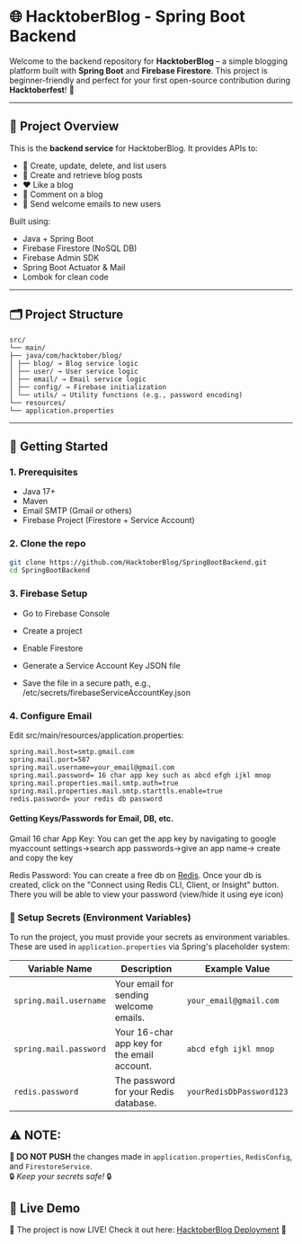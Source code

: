 # 🌐 HacktoberBlog - Spring Boot Backend

Welcome to the backend repository for **HacktoberBlog** – a simple blogging platform built with **Spring Boot** and **Firebase Firestore**. This project is beginner-friendly and perfect for your first open-source contribution during **Hacktoberfest**! 🎉

---

## 📌 Project Overview

This is the **backend service** for HacktoberBlog. It provides APIs to:

- 👤 Create, update, delete, and list users
- 📝 Create and retrieve blog posts
- ❤️ Like a blog
- 💬 Comment on a blog
- 📧 Send welcome emails to new users

Built using:
- Java + Spring Boot
- Firebase Firestore (NoSQL DB)
- Firebase Admin SDK
- Spring Boot Actuator & Mail
- Lombok for clean code

---

## 🗂️ Project Structure

```
src/
└── main/
├── java/com/hacktober/blog/
│ ├── blog/ → Blog service logic
│ ├── user/ → User service logic
│ ├── email/ → Email service logic
│ ├── config/ → Firebase initialization
│ └── utils/ → Utility functions (e.g., password encoding)
└── resources/
└── application.properties
```


---

## 🚀 Getting Started

### 1. Prerequisites

- Java 17+
- Maven
- Email SMTP (Gmail or others)
- Firebase Project (Firestore + Service Account)

### 2. Clone the repo

```bash
git clone https://github.com/HacktoberBlog/SpringBootBackend.git
cd SpringBootBackend
```

### 3. Firebase Setup

- Go to Firebase Console

- Create a project

- Enable Firestore

- Generate a Service Account Key JSON file

- Save the file in a secure path, e.g., /etc/secrets/firebaseServiceAccountKey.json

### 4. Configure Email 

Edit src/main/resources/application.properties:

```
spring.mail.host=smtp.gmail.com
spring.mail.port=587
spring.mail.username=your_email@gmail.com
spring.mail.password= 16 char app key such as abcd efgh ijkl mnop
spring.mail.properties.mail.smtp.auth=true
spring.mail.properties.mail.smtp.starttls.enable=true
redis.password= your redis db password
```

#### Getting Keys/Passwords for Email, DB, etc.
Gmail 16 char App Key: You can get the app key by navigating to google myaccount settings->search app passwords->give an app name-> create and copy the key

Redis Password: You can create a free db on [Redis](https://redis.io/). Once your db is created, click on the "Connect using Redis CLI, Client, or Insight" button. There you will be able to view your password (view/hide it using eye icon)


### 🔑 Setup Secrets (Environment Variables)

To run the project, you must provide your secrets as environment variables.  
These are used in `application.properties` via Spring's placeholder system:

| Variable Name                   | Description                                   | Example Value                  |
|---------------------------------|-----------------------------------------------|--------------------------------|
| `spring.mail.username`          | Your email for sending welcome emails.        | `your_email@gmail.com`         |
| `spring.mail.password`          | Your 16-char app key for the email account.   | `abcd efgh ijkl mnop`          |
| `redis.password`                | The password for your Redis database.         | `yourRedisDbPassword123`       |


## ⚠️ **NOTE:**  
**🚫 DO NOT PUSH** the changes made in `application.properties`, `RedisConfig`, and `FirestoreService`.  
🔒 _Keep your secrets safe!_ 🔒

## 🚀 Live Demo  
🎉 The project is now LIVE! Check it out here: [HacktoberBlog Deployment](https://springbootbackend-onuz.onrender.com) 🌟  